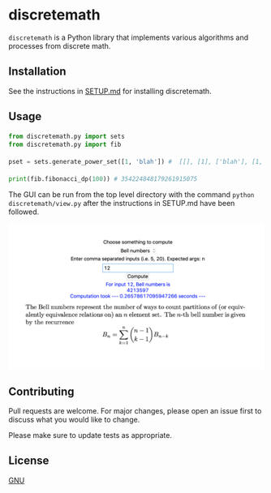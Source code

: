 # discretemath

`discretemath` is a Python library that implements various algorithms and processes from discrete math.

## Installation

See the instructions in [SETUP.md](https://github.com/nashirj/discrete-math-algorithms/blob/master/SETUP.md) for installing discretemath.

## Usage

```python
from discretemath.py import sets
from discretemath.py import fib

pset = sets.generate_power_set([1, 'blah']) #  [[], [1], ['blah'], [1, 'blah']]

print(fib.fibonacci_dp(100)) # 354224848179261915075
```

The GUI can be run from the top level directory with the command `python discretemath/view.py` after the instructions in SETUP.md have been followed.

![GUI](https://github.com/nashirj/discrete-math-algorithms/blob/master/misc/gui.png)

## Contributing
Pull requests are welcome. For major changes, please open an issue first to discuss what you would like to change.

Please make sure to update tests as appropriate.

## License
[GNU](https://choosealicense.com/licenses/gpl-3.0/)